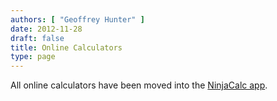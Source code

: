 ```yaml
---
authors: [ "Geoffrey Hunter" ]
date: 2012-11-28
draft: false
title: Online Calculators
type: page
---
```


All online calculators have been moved into the [NinjaCalc app](http://ninja-calc.mbedded.ninja/).

